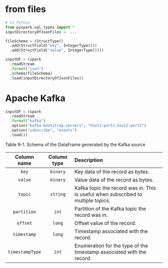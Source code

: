 # from files
```py
# In Python
from pyspark.sql.types import *
inputDirectoryOfJsonFiles =  ... 

fileSchema = (StructType()
  .add(StructField("key", IntegerType()))
  .add(StructField("value", IntegerType())))

inputDF = (spark
  .readStream
  .format("json")
  .schema(fileSchema)
  .load(inputDirectoryOfJsonFiles))
```

# Apache Kafka

```py
inputDF = (spark
  .readStream
  .format("kafka")
  .option("kafka.bootstrap.servers", "host1:port1,host2:port2")
  .option("subscribe", "events")
  .load())
```

Table 8-1. Schema of the DataFrame generated by the Kafka source

Column name|Column type|Description
:--:|:--:|:--
`key`|`binary`|Key data of the record as bytes.
`value`|`binary`|Value data of the record as bytes.
`topic`|`string`|Kafka topic the record was in. This is useful when subscribed to multiple topics.
`partition`|`int`|Partition of the Kafka topic the record was in.
`offset`|`long`|Offset value of the record.
`timestamp`|`long`|Timestamp associated with the record.
`timestampType`|`int`|Enumeration for the type of the timestamp associated with the record.